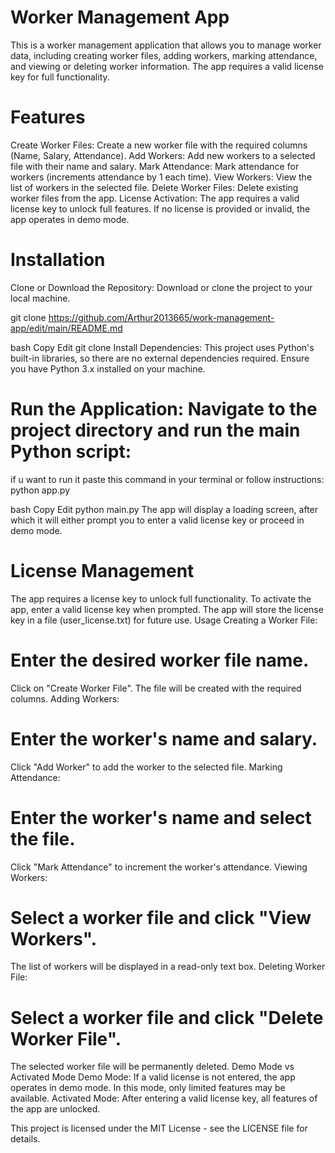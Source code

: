 # Worker Management App
This is a worker management application that allows you to manage worker data, including creating worker files, adding workers, marking attendance, and viewing or deleting worker information. The app requires a valid license key for full functionality.

# Features
Create Worker Files: Create a new worker file with the required columns (Name, Salary, Attendance).
Add Workers: Add new workers to a selected file with their name and salary.
Mark Attendance: Mark attendance for workers (increments attendance by 1 each time).
View Workers: View the list of workers in the selected file.
Delete Worker Files: Delete existing worker files from the app.
License Activation: The app requires a valid license key to unlock full features. If no license is provided or invalid, the app operates in demo mode.
# Installation
Clone or Download the Repository: Download or clone the project to your local machine.

git clone <https://github.com/Arthur2013665/work-management-app/edit/main/README.md>

bash
Copy
Edit
git clone <repository-url>
Install Dependencies: This project uses Python's built-in libraries, so there are no external dependencies required. Ensure you have Python 3.x installed on your machine.

# Run the Application: Navigate to the project directory and run the main Python script:

if u want to run it paste this command in your terminal or follow instructions: python app.py

bash
Copy
Edit
python main.py
The app will display a loading screen, after which it will either prompt you to enter a valid license key or proceed in demo mode.

# License Management
The app requires a license key to unlock full functionality.
To activate the app, enter a valid license key when prompted.
The app will store the license key in a file (user_license.txt) for future use.
Usage
Creating a Worker File:

# Enter the desired worker file name.
Click on "Create Worker File". The file will be created with the required columns.
Adding Workers:

# Enter the worker's name and salary.
Click "Add Worker" to add the worker to the selected file.
Marking Attendance:

# Enter the worker's name and select the file.
Click "Mark Attendance" to increment the worker's attendance.
Viewing Workers:

# Select a worker file and click "View Workers".
The list of workers will be displayed in a read-only text box.
Deleting Worker File:

# Select a worker file and click "Delete Worker File".
The selected worker file will be permanently deleted.
Demo Mode vs Activated Mode
Demo Mode: If a valid license is not entered, the app operates in demo mode. In this mode, only limited features may be available.
Activated Mode: After entering a valid license key, all features of the app are unlocked.

This project is licensed under the MIT License - see the LICENSE file for details.

